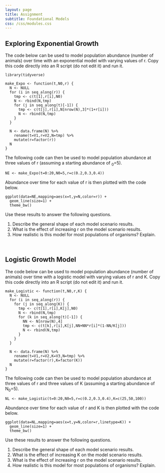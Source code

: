 ```yaml
---
layout: page
title: Assignment
subtitle: Foundational Models
css: /css/modules.css
---
```


## Exploring Exponential Growth
The code below can be used to model population abundance (number of animals) over time with an exponential model with varying values of r. Copy this code directly into an R script (do not edit it) and run it.

```
library(tidyverse)

make_Expo <- function(t,N0,r) {
  N <- NULL
  for (i in seq_along(r)) {
    tmp <- c(t[1],r[i],N0)
    N <- rbind(N,tmp)
    for (j in seq_along(t)[-1]) {
      tmp <- c(t[j],r[i],N[nrow(N),3]*(1+r[i]))
      N <- rbind(N,tmp)
    }
  }
  
  N <- data.frame(N) %>%
    rename(t=V1,r=V2,N=tmp) %>%
    mutate(r=factor(r))
  N
}
```

The following code can then be used to model population abundance at three values of r (assuming a starting abundance of <sub>0</sub>=5).

```
NE <- make_Expo(t=0:20,N0=5,r=c(0.2,0.3,0.4))
```

Abundance over time for each value of r is then plotted with the code below.

```
ggplot(data=NE,mapping=aes(x=t,y=N,color=r)) +
  geom_line(size=1) +
  theme_bw()
```

Use these results to answer the following questions.

1. Describe the general shape of each model scenario results.
1. What is the effect of increasing r on the model scenario results.
1. How realistic is this model for most populations of organisms? Explain.

&nbsp;

## Logistic Growth Model
The code below can be used to model population abundance (number of animals) over time with a logistic model with varying values of r and K. Copy this code directly into an R script (do not edit it) and run it.

```
make_Logistic <- function(t,N0,r,K) {
  N <- NULL
  for (i in seq_along(r)) {
    for (j in seq_along(K)) {
      tmp <- c(t[1],r[i],K[j],N0)
      N <- rbind(N,tmp)
      for (k in seq_along(t)[-1]) {
        NN <- N[nrow(N),4]
        tmp <- c(t[k],r[i],K[j],NN+NN*r[i]*(1-NN/K[j]))
        N <- rbind(N,tmp)
      }
    }
  }
  
  N <- data.frame(N) %>%
    rename(t=V1,r=V2,K=V3,N=tmp) %>%
    mutate(r=factor(r),K=factor(K))
  N
}
```

The following code can then be used to model population abundance at three values of r and three values of K (assuming a starting abundance of N<sub>0</sub>=5).

```
NL <- make_Logistic(t=0:20,N0=5,r=c(0.2,0.3,0.4),K=c(25,50,100))
```

Abundance over time for each value of r and K is then plotted with the code below.

```
ggplot(data=NL,mapping=aes(x=t,y=N,color=r,linetype=K)) +
  geom_line(size=1) +
  theme_bw()
```

Use these results to answer the following questions.

1. Describe the general shape of each model scenario results.
1. What is the effect of increasing K on the model scenario results.
1. What is the effect of increasing r on the model scenario results.
1. How realistic is this model for most populations of organisms? Explain.
